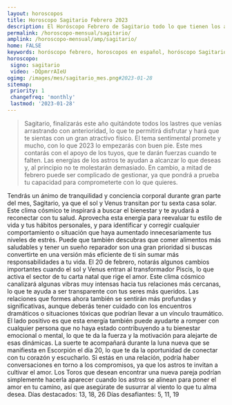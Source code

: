 ```yaml
---
layout: horoscopos
title: Horoscopo Sagitario Febrero 2023
description: El Horóscopo Febrero de Sagitario todo lo que tienen los astros preparados para este mes, amor, trabajo, familia. Todo sobre astrologia, tarot, predicciones. Horoscopo gratis en español, predicciones y astrología.
permalink: /horoscopo-mensual/sagitario/
amplink: /horoscopo-mensual/amp/sagitario/
home: FALSE
keywords: horóscopo febrero, horoscopos en español, horóscopo Sagitario febrero , horóscopo esperanza gracia, horoscop, horóscopos gratis, horoscopo Sagitario, Tarot, Astrologia, Zodíaco, Sagitario, horoscopo gratis, horoscopo del mes 
horoscopo:
 signo: sagitario
 video: -DQpmrrAIeU
ogimg: /images/mes/sagitario_mes.png#2023-01-28
sitemap:
 priority: 1
 changefreq: 'monthly'
 lastmod: '2023-01-28'
---
```



 > Sagitario, finalizarás este año quitándote todos los lastres que venías arrastrando con anterioridad, lo que te permitirá disfrutar y hará que te sientas con un gran atractivo físico. El tema sentimental promete y mucho, con lo que 2023 lo empezarás con buen pie. Este mes contarás con el apoyo de los tuyos, que te darán fuerzas cuando te falten. Las energías de los astros te ayudan a alcanzar lo que deseas y, al principio no te molestarán demasiado. En cambio, a mitad de febrero puede ser complicado de gestionar, ya que pondrá a prueba tu capacidad para comprometerte con lo que quieres.



Tendrás un ánimo de tranquilidad y conciencia corporal durante gran parte del mes, Sagitario, ya que el sol y Venus transitan por tu sexta casa solar. Este clima cósmico te inspirará a buscar el bienestar y te ayudará a reconectar con tu salud. Aprovecha esta energía para reevaluar tu estilo de vida y tus hábitos personales, y para identificar y corregir cualquier comportamiento o situación que haya aumentado innecesariamente tus niveles de estrés. Puede que también descubras que comer alimentos más saludables y tener un sueño reparador son una gran prioridad si buscas convertirte en una versión más eficiente de ti sin sumar más responsabilidades a tu vida.
El 20 de febrero, notarás algunos cambios importantes cuando el sol y Venus entran al transformador Piscis, lo que activa el sector de tu carta natal que rige el amor. Este clima cósmico canalizará algunas vibras muy intensas hacia tus relaciones más cercanas, lo que te ayuda a ser transparente con tus seres más queridos. Las relaciones que formes ahora también se sentirán más profundas y significativas, aunque deberás tener cuidado con los encuentros dramáticos o situaciones tóxicas que podrían llevar a un vínculo traumático. El lado positivo es que esta energía también puede ayudarte a romper con cualquier persona que no haya estado contribuyendo a tu bienestar emocional o mental, lo que te da la fuerza y la motivación para alejarte de esas dinámicas.
La suerte te acompañará durante la luna nueva que se manifiesta en Escorpión el día 20, lo que te da la oportunidad de conectar con tu corazón y escucharlo. Si estás en una relación, podría haber conversaciones en torno a los compromisos, ya que los astros te invitan a cultivar el amor. Los Toros que desean encontrar una nueva pareja podrían simplemente hacerla aparecer cuando los astros se alinean para poner el amor en tu camino, así que asegúrate de susurrar al viento lo que tu alma desea.
Días destacados: 13, 18, 26
Días desafiantes: 5, 11, 19
